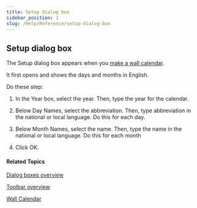 ```yaml
---
title: Setup dialog box
sidebar_position: 1
slug: /Help/Reference/setup-dialog-box
---
```


## Setup dialog box

The Setup dialog box appears when you [make a wall calendar](../../Tasks/Collections_tab_tasks/Make_a_wall_calendar.md).

It first opens and shows the days and months in English.

Do these step:

1.  In the Year box, select the year. Then, type the year for the calendar.
    
2.  Below Day Names, select the abbreviation. Then, type abbreviation in the national or local language. Do this for each day.
    
3.  Below Month Names, select the name. Then, type the name in the national or local language. Do this for each month
    
4.  Click OK.
    

#### Related Topics

[Dialog boxes overview](Dialog_boxes_overview.md)

[Toolbar overview](../Toolbar/Toolbars_overview.md)

[Wall Calendar](../../Concepts/Wall_Calendar.md)
